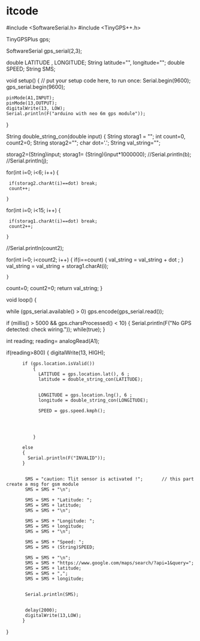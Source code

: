 # itcode
#include <SoftwareSerial.h>
#include <TinyGPS++.h>

TinyGPSPlus gps;

SoftwareSerial gps_serial(2,3); 

double LATITUDE , LONGITUDE;
String latitude="", longitude="";
double SPEED;
String SMS;






void setup() {
  // put your setup code here, to run once:
    Serial.begin(9600);
    gps_serial.begin(9600);

    pinMode(A1,INPUT);
    pinMode(13,OUTPUT);
    digitalWrite(13, LOW);
    Serial.println(F("arduino with neo 6m gps module"));
    

}




String double_string_con(double input)
{
  String storag1 = "";
  int count=0, count2=0;
  String storag2="";
  char dot='.';
  String val_string="";

  
  storag2=(String)input;
  storag1= (String)(input*1000000);
  //Serial.println(b);
  //Serial.println(j);

  for(int i=0; i<6; i++)
    {
     
     if(storag2.charAt(i)==dot) break;
     count++;
     
    }

  for(int i=0; i<15; i++)
    {
     
     if(storag1.charAt(i)==dot) break;
     count2++;
     
    }
  //Serial.println(count2);
  
  for(int i=0; i<count2; i++)
    {
      if(i==count) 
           {
            val_string = val_string + dot ;
           }
           val_string = val_string + storag1.charAt(i);
    
    }
   
   count=0;
   count2=0;
   return val_string;
}




void loop() {
   
   while (gps_serial.available() > 0)  gps.encode(gps_serial.read());

   if (millis() > 5000 && gps.charsProcessed() < 10)
      {
        Serial.println(F("No GPS detected: check wiring."));
        while(true);
      }  
      
           
  
  int reading;
  reading= analogRead(A1);

  if(reading>800)
        {
          digitalWrite(13, HIGH);
      
          if (gps.location.isValid())
              {
                LATITUDE = gps.location.lat(), 6 ;
                latitude = double_string_con(LATITUDE);
                
                
                LONGITUDE = gps.location.lng(), 6 ;
                longitude = double_string_con(LONGITUDE);
          
                SPEED = gps.speed.kmph();

                
          
               
              }
      
          else
          {
            Serial.println(F("INVALID"));
          }
          
      
           SMS = "caution: Tlit sensor is activated !";       // this part create a msg for gsm module
           SMS = SMS + "\n";
           
           SMS = SMS + "Latitude: ";
           SMS = SMS + latitude;
           SMS = SMS + "\n";
           
           SMS = SMS + "Longitude: ";
           SMS = SMS + longitude;
           SMS = SMS + "\n";
           
           SMS = SMS + "Speed: ";
           SMS = SMS + (String)SPEED;
      
           SMS = SMS + "\n";
           SMS = SMS + "https://www.google.com/maps/search/?api=1&query=";
           SMS = SMS + latitude;
           SMS = SMS + ",";
           SMS = SMS + longitude;
           
      
           Serial.println(SMS);
         
      
           delay(2000);
           digitalWrite(13,LOW);
          }

  
  

}
